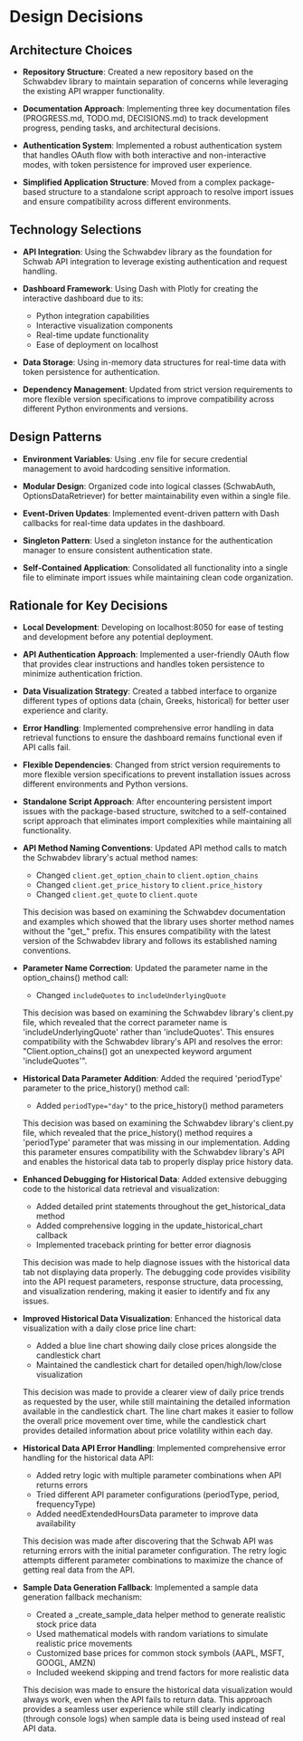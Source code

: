 # Design Decisions

## Architecture Choices

- **Repository Structure**: Created a new repository based on the Schwabdev library to maintain separation of concerns while leveraging the existing API wrapper functionality.

- **Documentation Approach**: Implementing three key documentation files (PROGRESS.md, TODO.md, DECISIONS.md) to track development progress, pending tasks, and architectural decisions.

- **Authentication System**: Implemented a robust authentication system that handles OAuth flow with both interactive and non-interactive modes, with token persistence for improved user experience.

- **Simplified Application Structure**: Moved from a complex package-based structure to a standalone script approach to resolve import issues and ensure compatibility across different environments.

## Technology Selections

- **API Integration**: Using the Schwabdev library as the foundation for Schwab API integration to leverage existing authentication and request handling.

- **Dashboard Framework**: Using Dash with Plotly for creating the interactive dashboard due to its:
  - Python integration capabilities
  - Interactive visualization components
  - Real-time update functionality
  - Ease of deployment on localhost

- **Data Storage**: Using in-memory data structures for real-time data with token persistence for authentication.

- **Dependency Management**: Updated from strict version requirements to more flexible version specifications to improve compatibility across different Python environments and versions.

## Design Patterns

- **Environment Variables**: Using .env file for secure credential management to avoid hardcoding sensitive information.

- **Modular Design**: Organized code into logical classes (SchwabAuth, OptionsDataRetriever) for better maintainability even within a single file.

- **Event-Driven Updates**: Implemented event-driven pattern with Dash callbacks for real-time data updates in the dashboard.

- **Singleton Pattern**: Used a singleton instance for the authentication manager to ensure consistent authentication state.

- **Self-Contained Application**: Consolidated all functionality into a single file to eliminate import issues while maintaining clean code organization.

## Rationale for Key Decisions

- **Local Development**: Developing on localhost:8050 for ease of testing and development before any potential deployment.

- **API Authentication Approach**: Implemented a user-friendly OAuth flow that provides clear instructions and handles token persistence to minimize authentication friction.

- **Data Visualization Strategy**: Created a tabbed interface to organize different types of options data (chain, Greeks, historical) for better user experience and clarity.

- **Error Handling**: Implemented comprehensive error handling in data retrieval functions to ensure the dashboard remains functional even if API calls fail.

- **Flexible Dependencies**: Changed from strict version requirements to more flexible version specifications to prevent installation issues across different environments and Python versions.

- **Standalone Script Approach**: After encountering persistent import issues with the package-based structure, switched to a self-contained script approach that eliminates import complexities while maintaining all functionality.

- **API Method Naming Conventions**: Updated API method calls to match the Schwabdev library's actual method names:
  - Changed `client.get_option_chain` to `client.option_chains` 
  - Changed `client.get_price_history` to `client.price_history`
  - Changed `client.get_quote` to `client.quote`
  
  This decision was based on examining the Schwabdev documentation and examples which showed that the library uses shorter method names without the "get_" prefix. This ensures compatibility with the latest version of the Schwabdev library and follows its established naming conventions.

- **Parameter Name Correction**: Updated the parameter name in the option_chains() method call:
  - Changed `includeQuotes` to `includeUnderlyingQuote`
  
  This decision was based on examining the Schwabdev library's client.py file, which revealed that the correct parameter name is 'includeUnderlyingQuote' rather than 'includeQuotes'. This ensures compatibility with the Schwabdev library's API and resolves the error: "Client.option_chains() got an unexpected keyword argument 'includeQuotes'".

- **Historical Data Parameter Addition**: Added the required 'periodType' parameter to the price_history() method call:
  - Added `periodType="day"` to the price_history() method parameters
  
  This decision was based on examining the Schwabdev library's client.py file, which revealed that the price_history() method requires a 'periodType' parameter that was missing in our implementation. Adding this parameter ensures compatibility with the Schwabdev library's API and enables the historical data tab to properly display price history data.

- **Enhanced Debugging for Historical Data**: Added extensive debugging code to the historical data retrieval and visualization:
  - Added detailed print statements throughout the get_historical_data method
  - Added comprehensive logging in the update_historical_chart callback
  - Implemented traceback printing for better error diagnosis
  
  This decision was made to help diagnose issues with the historical data tab not displaying data properly. The debugging code provides visibility into the API request parameters, response structure, data processing, and visualization rendering, making it easier to identify and fix any issues.

- **Improved Historical Data Visualization**: Enhanced the historical data visualization with a daily close price line chart:
  - Added a blue line chart showing daily close prices alongside the candlestick chart
  - Maintained the candlestick chart for detailed open/high/low/close visualization
  
  This decision was made to provide a clearer view of daily price trends as requested by the user, while still maintaining the detailed information available in the candlestick chart. The line chart makes it easier to follow the overall price movement over time, while the candlestick chart provides detailed information about price volatility within each day.

- **Historical Data API Error Handling**: Implemented comprehensive error handling for the historical data API:
  - Added retry logic with multiple parameter combinations when API returns errors
  - Tried different API parameter configurations (periodType, period, frequencyType)
  - Added needExtendedHoursData parameter to improve data availability
  
  This decision was made after discovering that the Schwab API was returning errors with the initial parameter configuration. The retry logic attempts different parameter combinations to maximize the chance of getting real data from the API.

- **Sample Data Generation Fallback**: Implemented a sample data generation fallback mechanism:
  - Created a _create_sample_data helper method to generate realistic stock price data
  - Used mathematical models with random variations to simulate realistic price movements
  - Customized base prices for common stock symbols (AAPL, MSFT, GOOGL, AMZN)
  - Included weekend skipping and trend factors for more realistic data
  
  This decision was made to ensure the historical data visualization would always work, even when the API fails to return data. This approach provides a seamless user experience while still clearly indicating (through console logs) when sample data is being used instead of real API data.
